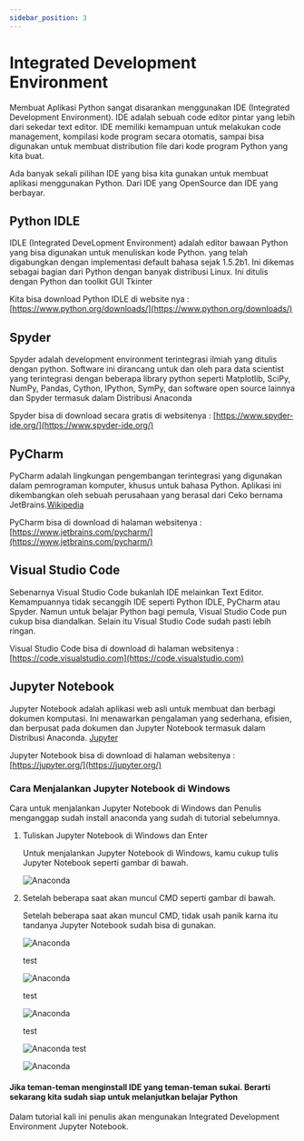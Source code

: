```yaml
---
sidebar_position: 3
---
```


# Integrated Development Environment

Membuat Aplikasi Python sangat disarankan menggunakan IDE (Integrated Development Environment). IDE adalah sebuah code editor pintar yang lebih dari sekedar text editor. IDE memiliki kemampuan untuk melakukan code management, kompilasi kode program secara otomatis, sampai bisa digunakan untuk membuat distribution file dari kode program Python yang kita buat.

Ada banyak sekali pilihan IDE yang bisa kita gunakan untuk membuat aplikasi menggunakan Python. Dari IDE yang OpenSource dan IDE yang berbayar.

## Python IDLE

IDLE (Integrated DeveLopment Environment) adalah editor bawaan Python yang bisa digunakan untuk menuliskan kode Python.
yang telah digabungkan dengan implementasi default bahasa sejak 1.5.2b1. Ini dikemas sebagai bagian dari Python dengan banyak distribusi Linux. Ini ditulis dengan Python dan toolkit GUI Tkinter

Kita bisa download Python IDLE di website nya : [https://www.python.org/downloads/](https://www.python.org/downloads/)

## Spyder

Spyder adalah development environment terintegrasi ilmiah yang ditulis dengan python. Software ini dirancang untuk dan oleh para data scientist yang terintegrasi dengan beberapa library python seperti Matplotlib, SciPy, NumPy, Pandas, Cython, IPython, SymPy, dan software open source lainnya dan Spyder termasuk dalam Distribusi Anaconda

Spyder bisa di download secara gratis di websitenya : [https://www.spyder-ide.org/](https://www.spyder-ide.org/)

## PyCharm

PyCharm adalah lingkungan pengembangan terintegrasi yang digunakan dalam pemrograman komputer, khusus untuk bahasa Python. Aplikasi ini dikembangkan oleh sebuah perusahaan yang berasal dari Ceko bernama JetBrains.[Wikipedia](https://id.wikipedia.org/wiki/PyCharm)

PyCharm bisa di download di halaman websitenya : [https://www.jetbrains.com/pycharm/](https://www.jetbrains.com/pycharm/)

## Visual Studio Code

Sebenarnya Visual Studio Code bukanlah IDE melainkan Text Editor. Kemampuannya tidak secanggih IDE seperti Python IDLE, PyCharm atau Spyder. Namun untuk belajar Python bagi pemula, Visual Studio Code pun cukup bisa diandalkan. Selain itu Visual Studio Code sudah pasti lebih ringan.

Visual Studio Code bisa di download di halaman websitenya : [https://code.visualstudio.com](https://code.visualstudio.com)

## Jupyter Notebook

Jupyter Notebook adalah aplikasi web asli untuk membuat dan berbagi dokumen komputasi. Ini menawarkan pengalaman yang sederhana, efisien, dan berpusat pada dokumen dan Jupyter Notebook termasuk dalam Distribusi Anaconda. [Jupyter](https://jupyter.org/)

Jupyter Notebook bisa di download di halaman websitenya : [https://jupyter.org/](https://jupyter.org/)

### Cara Menjalankan Jupyter Notebook di Windows

Cara untuk menjalankan Jupyter Notebook di Windows dan Penulis menganggap sudah install anaconda yang sudah di tutorial sebelumnya.

1. Tuliskan Jupyter Notebook di Windows dan Enter

   Untuk menjalankan Jupyter Notebook di Windows, kamu cukup tulis Jupyter Notebook seperti gambar di bawah.

   ![Anaconda](/img/tutorial-python/dasar/jupyternotebook1.png)

2. Setelah beberapa saat akan muncul CMD seperti gambar di bawah.

   Setelah beberapa saat akan muncul CMD, tidak usah panik karna itu tandanya Jupyter Notebook sudah bisa di gunakan.

   ![Anaconda](/img/tutorial-python/dasar/jupyternotebook2.png)

   test

   ![Anaconda](/img/tutorial-python/dasar/jupyternotebook3.png)

   test

   ![Anaconda](/img/tutorial-python/dasar/jupyternotebook4.png)

   test

   ![Anaconda](/img/tutorial-python/dasar/jupyternotebook5.png)
   test

   ![Anaconda](/img/tutorial-python/dasar/jupyternotebook6.png)

#### Jika teman-teman menginstall IDE yang teman-teman sukai. Berarti sekarang kita sudah siap untuk melanjutkan belajar Python

Dalam tutorial kali ini penulis akan mengunakan Integrated Development Environment Jupyter Notebook.
